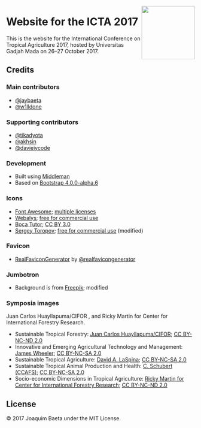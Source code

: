 <a href="https://icta.ugm.ac.id/2017/"><img src="https://icta.ugm.ac.id/2017/images/logos/logo.svg" height="142px" align="right"></a>

# Website for the ICTA 2017

This is the website for the International Conference on Tropical Agriculture 2017, hosted by Universitas Gadjah Mada on 26&ndash;27 October 2017.

## Credits

### Main contributors

+ [@jaybaeta](https://github.com/jaybaeta)
+ [@w1lldone](https://github.com/w1lldone)

### Supporting contributors

+ [@tikadyota](https://github.com/tikadyota)
+ [@akhsin](https://github.com/akhsin)
+ [@davieiycode](https://github.com/davieiycode)

### Development

+ Built using [Middleman](https://github.com/middleman/middleman)
+ Based on [Bootstrap 4.0.0-alpha.6](https://v4-alpha.getbootstrap.com/)

### Icons

+ [Font Awesome](http://fontawesome.io); [multiple licenses](http://fontawesome.io/license/)
+ [Webalys](https://www.iconfinder.com/webalys); [free for commercial use](https://www.iconfinder.com/iconsets/kameleon-free-pack-rounded)
+ [Boca Tutor](https://www.iconfinder.com/bocatutor); [CC BY 3.0](https://creativecommons.org/licenses/by/3.0/)
+ [Sergey Toropov](https://www.iconfinder.com/Sergt); [free for commercial use](https://www.iconfinder.com/iconsets/file-extension-3) (modified)

### Favicon

+ [RealFaviconGenerator](http://realfavicongenerator.net/) by [@realfavicongenerator](https://github.com/realfavicongenerator)

### Jumbotron

+ Background is from [Freepik](http://www.freepik.com); modified

### Symposia images

Juan Carlos Huayllapuma/CIFOR , and Ricky Martin for Center for International Forestry Research.

+ Sustainable Tropical Forestry: [Juan Carlos Huayllapuma/CIFOR](https://www.flickr.com/photos/cifor/32778603930); [CC BY-NC-ND 2.0](https://creativecommons.org/licenses/by-nc-nd/2.0/)
+ Innovative and Emerging Agricultural Technology and Management: [James Wheeler](https://www.flickr.com/photos/james_wheeler/9909142064); [CC BY-NC-SA 2.0](https://creativecommons.org/licenses/by-nc-sa/2.0/)
+ Sustainable Tropical Agriculture: [David A. LaSpina](https://www.flickr.com/photos/dbooster/15900757710); [CC BY-NC-SA 2.0](https://creativecommons.org/licenses/by-nc-sa/2.0/)
+ Sustainable Tropical Animal Production and Health: [C. Schubert (CCAFS)](https://www.flickr.com/photos/cgiarclimate/14104673257/in/gallery-ilri-72157651071496591); [CC BY-NC-SA 2.0](https://creativecommons.org/licenses/by-nc-sa/2.0/)
+ Socio-economic Dimensions in Tropical Agriculture: [Ricky Martin for Center for International Forestry Research](https://www.flickr.com/photos/cifor/12184243296); [CC BY-NC-ND 2.0](https://creativecommons.org/licenses/by-nc-nd/2.0/)

## License

© 2017 Joaquim Baeta under the MIT License.
